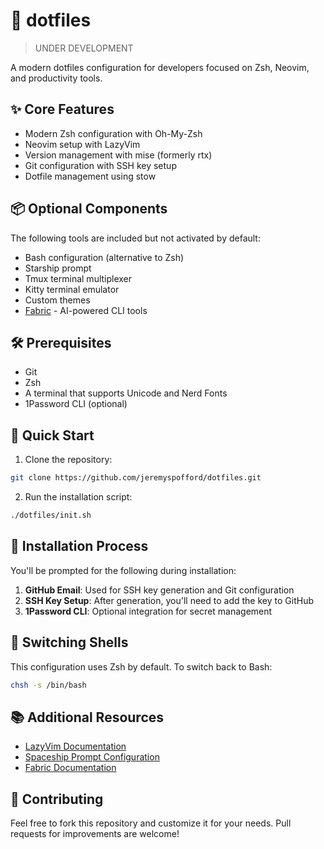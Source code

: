 # 🚀 dotfiles

> UNDER DEVELOPMENT

A modern dotfiles configuration for developers focused on Zsh, Neovim, and productivity tools.

## ✨ Core Features

- Modern Zsh configuration with Oh-My-Zsh
- Neovim setup with LazyVim
- Version management with mise (formerly rtx)
- Git configuration with SSH key setup
- Dotfile management using stow

## 📦 Optional Components

The following tools are included but not activated by default:

- Bash configuration (alternative to Zsh)
- Starship prompt
- Tmux terminal multiplexer
- Kitty terminal emulator
- Custom themes
- [Fabric](https://github.com/danielmiessler/fabric) - AI-powered CLI tools

## 🛠️ Prerequisites

- Git
- Zsh
- A terminal that supports Unicode and Nerd Fonts
- 1Password CLI (optional)

## 🚀 Quick Start

1. Clone the repository:
```bash
git clone https://github.com/jeremyspofford/dotfiles.git
```

2. Run the installation script:
```bash
./dotfiles/init.sh
```

## 🤔 Installation Process

You'll be prompted for the following during installation:

1. **GitHub Email**: Used for SSH key generation and Git configuration
2. **SSH Key Setup**: After generation, you'll need to add the key to GitHub
3. **1Password CLI**: Optional integration for secret management

## 🔄 Switching Shells

This configuration uses Zsh by default. To switch back to Bash:

```bash
chsh -s /bin/bash
```

## 📚 Additional Resources

- [LazyVim Documentation](https://lazyvim.github.io/)
- [Spaceship Prompt Configuration](https://spaceship-prompt.sh/config/intro)
- [Fabric Documentation](https://github.com/danielmiessler/fabric)

## 🤝 Contributing

Feel free to fork this repository and customize it for your needs. Pull requests for improvements are welcome!

